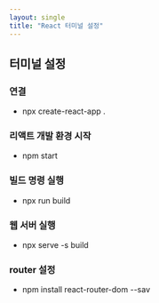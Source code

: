 ```yaml
---
layout: single
title: "React 터미널 설정"
---
```


## 터미널 설정

### 연결
- npx create-react-app .

### 리액트 개발 환경 시작
- npm start

### 빌드 명령 실행
- npx run build

### 웹 서버 실행
- npx serve -s build

### router 설정
- npm install react-router-dom --sav
